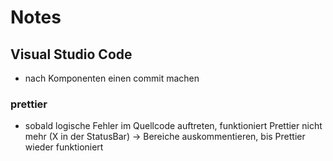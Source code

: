 # Notes

## Visual Studio Code

- nach Komponenten einen commit machen

### prettier

- sobald logische Fehler im Quellcode auftreten, funktioniert Prettier nicht mehr (X in der StatusBar) -> Bereiche auskommentieren, bis Prettier wieder funktioniert
